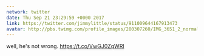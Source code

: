 ```yaml
---
network: twitter
date: Thu Sep 21 23:29:59 +0000 2017
link: https://twitter.com/jimmylittle/status/911009644167913473
avatar: http://pbs.twimg.com/profile_images/280307260/IMG_3651_2_normal.jpg
---
```


well, he's not wrong. https://t.co/VwGJ0ZqWRl
